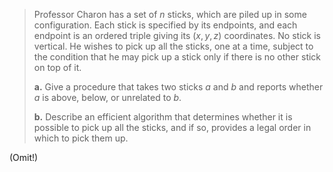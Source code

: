 > Professor Charon has a set of $n$ sticks, which are piled up in some configuration. Each stick is specified by its endpoints, and each endpoint is an ordered triple giving its $(x, y, z)$ coordinates. No stick is vertical. He wishes to pick up all the sticks, one at a time, subject to the condition that he may pick up a stick only if there is no other stick on top of it.
>
> **a.** Give a procedure that takes two sticks $a$ and $b$ and reports whether $a$ is above, below, or unrelated to $b$.
>
> **b.** Describe an efficient algorithm that determines whether it is possible to pick up all the sticks, and if so, provides a legal order in which to pick them up.

(Omit!)
